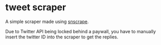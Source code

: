 # tweet scraper
A simple scraper made using [snscrape](https://github.com/JustAnotherArchivist/snscrape). 

Due to Twitter API being locked behind a paywall, you have to manually insert the twitter ID into the scraper to get the replies. 
